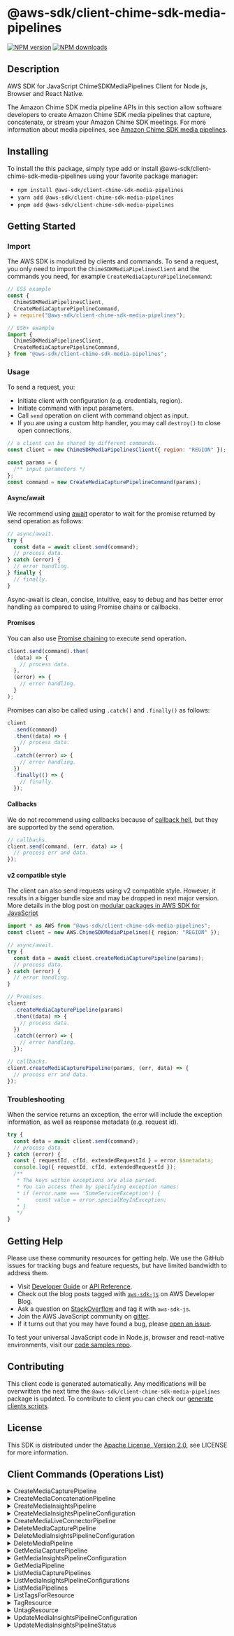<!-- generated file, do not edit directly -->

# @aws-sdk/client-chime-sdk-media-pipelines

[![NPM version](https://img.shields.io/npm/v/@aws-sdk/client-chime-sdk-media-pipelines/latest.svg)](https://www.npmjs.com/package/@aws-sdk/client-chime-sdk-media-pipelines)
[![NPM downloads](https://img.shields.io/npm/dm/@aws-sdk/client-chime-sdk-media-pipelines.svg)](https://www.npmjs.com/package/@aws-sdk/client-chime-sdk-media-pipelines)

## Description

AWS SDK for JavaScript ChimeSDKMediaPipelines Client for Node.js, Browser and React Native.

<p>The Amazon Chime SDK media pipeline APIs in this section allow software developers to
create Amazon Chime SDK media pipelines that capture, concatenate, or stream your Amazon Chime SDK meetings. For more information about media pipelines, see <a href="https://docs.aws.amazon.com/chime-sdk/latest/APIReference/API_Operations_Amazon_Chime_SDK_Media_Pipelines.html">Amazon Chime SDK media pipelines</a>. </p>

## Installing

To install the this package, simply type add or install @aws-sdk/client-chime-sdk-media-pipelines
using your favorite package manager:

- `npm install @aws-sdk/client-chime-sdk-media-pipelines`
- `yarn add @aws-sdk/client-chime-sdk-media-pipelines`
- `pnpm add @aws-sdk/client-chime-sdk-media-pipelines`

## Getting Started

### Import

The AWS SDK is modulized by clients and commands.
To send a request, you only need to import the `ChimeSDKMediaPipelinesClient` and
the commands you need, for example `CreateMediaCapturePipelineCommand`:

```js
// ES5 example
const {
  ChimeSDKMediaPipelinesClient,
  CreateMediaCapturePipelineCommand,
} = require("@aws-sdk/client-chime-sdk-media-pipelines");
```

```ts
// ES6+ example
import {
  ChimeSDKMediaPipelinesClient,
  CreateMediaCapturePipelineCommand,
} from "@aws-sdk/client-chime-sdk-media-pipelines";
```

### Usage

To send a request, you:

- Initiate client with configuration (e.g. credentials, region).
- Initiate command with input parameters.
- Call `send` operation on client with command object as input.
- If you are using a custom http handler, you may call `destroy()` to close open connections.

```js
// a client can be shared by different commands.
const client = new ChimeSDKMediaPipelinesClient({ region: "REGION" });

const params = {
  /** input parameters */
};
const command = new CreateMediaCapturePipelineCommand(params);
```

#### Async/await

We recommend using [await](https://developer.mozilla.org/en-US/docs/Web/JavaScript/Reference/Operators/await)
operator to wait for the promise returned by send operation as follows:

```js
// async/await.
try {
  const data = await client.send(command);
  // process data.
} catch (error) {
  // error handling.
} finally {
  // finally.
}
```

Async-await is clean, concise, intuitive, easy to debug and has better error handling
as compared to using Promise chains or callbacks.

#### Promises

You can also use [Promise chaining](https://developer.mozilla.org/en-US/docs/Web/JavaScript/Guide/Using_promises#chaining)
to execute send operation.

```js
client.send(command).then(
  (data) => {
    // process data.
  },
  (error) => {
    // error handling.
  }
);
```

Promises can also be called using `.catch()` and `.finally()` as follows:

```js
client
  .send(command)
  .then((data) => {
    // process data.
  })
  .catch((error) => {
    // error handling.
  })
  .finally(() => {
    // finally.
  });
```

#### Callbacks

We do not recommend using callbacks because of [callback hell](http://callbackhell.com/),
but they are supported by the send operation.

```js
// callbacks.
client.send(command, (err, data) => {
  // process err and data.
});
```

#### v2 compatible style

The client can also send requests using v2 compatible style.
However, it results in a bigger bundle size and may be dropped in next major version. More details in the blog post
on [modular packages in AWS SDK for JavaScript](https://aws.amazon.com/blogs/developer/modular-packages-in-aws-sdk-for-javascript/)

```ts
import * as AWS from "@aws-sdk/client-chime-sdk-media-pipelines";
const client = new AWS.ChimeSDKMediaPipelines({ region: "REGION" });

// async/await.
try {
  const data = await client.createMediaCapturePipeline(params);
  // process data.
} catch (error) {
  // error handling.
}

// Promises.
client
  .createMediaCapturePipeline(params)
  .then((data) => {
    // process data.
  })
  .catch((error) => {
    // error handling.
  });

// callbacks.
client.createMediaCapturePipeline(params, (err, data) => {
  // process err and data.
});
```

### Troubleshooting

When the service returns an exception, the error will include the exception information,
as well as response metadata (e.g. request id).

```js
try {
  const data = await client.send(command);
  // process data.
} catch (error) {
  const { requestId, cfId, extendedRequestId } = error.$$metadata;
  console.log({ requestId, cfId, extendedRequestId });
  /**
   * The keys within exceptions are also parsed.
   * You can access them by specifying exception names:
   * if (error.name === 'SomeServiceException') {
   *     const value = error.specialKeyInException;
   * }
   */
}
```

## Getting Help

Please use these community resources for getting help.
We use the GitHub issues for tracking bugs and feature requests, but have limited bandwidth to address them.

- Visit [Developer Guide](https://docs.aws.amazon.com/sdk-for-javascript/v3/developer-guide/welcome.html)
  or [API Reference](https://docs.aws.amazon.com/AWSJavaScriptSDK/v3/latest/index.html).
- Check out the blog posts tagged with [`aws-sdk-js`](https://aws.amazon.com/blogs/developer/tag/aws-sdk-js/)
  on AWS Developer Blog.
- Ask a question on [StackOverflow](https://stackoverflow.com/questions/tagged/aws-sdk-js) and tag it with `aws-sdk-js`.
- Join the AWS JavaScript community on [gitter](https://gitter.im/aws/aws-sdk-js-v3).
- If it turns out that you may have found a bug, please [open an issue](https://github.com/aws/aws-sdk-js-v3/issues/new/choose).

To test your universal JavaScript code in Node.js, browser and react-native environments,
visit our [code samples repo](https://github.com/aws-samples/aws-sdk-js-tests).

## Contributing

This client code is generated automatically. Any modifications will be overwritten the next time the `@aws-sdk/client-chime-sdk-media-pipelines` package is updated.
To contribute to client you can check our [generate clients scripts](https://github.com/aws/aws-sdk-js-v3/tree/main/scripts/generate-clients).

## License

This SDK is distributed under the
[Apache License, Version 2.0](http://www.apache.org/licenses/LICENSE-2.0),
see LICENSE for more information.

## Client Commands (Operations List)

<details>
<summary>
CreateMediaCapturePipeline
</summary>

[Command API Reference](https://docs.aws.amazon.com/AWSJavaScriptSDK/v3/latest/clients/client-chime-sdk-media-pipelines/classes/createmediacapturepipelinecommand.html) / [Input](https://docs.aws.amazon.com/AWSJavaScriptSDK/v3/latest/clients/client-chime-sdk-media-pipelines/interfaces/createmediacapturepipelinecommandinput.html) / [Output](https://docs.aws.amazon.com/AWSJavaScriptSDK/v3/latest/clients/client-chime-sdk-media-pipelines/interfaces/createmediacapturepipelinecommandoutput.html)

</details>
<details>
<summary>
CreateMediaConcatenationPipeline
</summary>

[Command API Reference](https://docs.aws.amazon.com/AWSJavaScriptSDK/v3/latest/clients/client-chime-sdk-media-pipelines/classes/createmediaconcatenationpipelinecommand.html) / [Input](https://docs.aws.amazon.com/AWSJavaScriptSDK/v3/latest/clients/client-chime-sdk-media-pipelines/interfaces/createmediaconcatenationpipelinecommandinput.html) / [Output](https://docs.aws.amazon.com/AWSJavaScriptSDK/v3/latest/clients/client-chime-sdk-media-pipelines/interfaces/createmediaconcatenationpipelinecommandoutput.html)

</details>
<details>
<summary>
CreateMediaInsightsPipeline
</summary>

[Command API Reference](https://docs.aws.amazon.com/AWSJavaScriptSDK/v3/latest/clients/client-chime-sdk-media-pipelines/classes/createmediainsightspipelinecommand.html) / [Input](https://docs.aws.amazon.com/AWSJavaScriptSDK/v3/latest/clients/client-chime-sdk-media-pipelines/interfaces/createmediainsightspipelinecommandinput.html) / [Output](https://docs.aws.amazon.com/AWSJavaScriptSDK/v3/latest/clients/client-chime-sdk-media-pipelines/interfaces/createmediainsightspipelinecommandoutput.html)

</details>
<details>
<summary>
CreateMediaInsightsPipelineConfiguration
</summary>

[Command API Reference](https://docs.aws.amazon.com/AWSJavaScriptSDK/v3/latest/clients/client-chime-sdk-media-pipelines/classes/createmediainsightspipelineconfigurationcommand.html) / [Input](https://docs.aws.amazon.com/AWSJavaScriptSDK/v3/latest/clients/client-chime-sdk-media-pipelines/interfaces/createmediainsightspipelineconfigurationcommandinput.html) / [Output](https://docs.aws.amazon.com/AWSJavaScriptSDK/v3/latest/clients/client-chime-sdk-media-pipelines/interfaces/createmediainsightspipelineconfigurationcommandoutput.html)

</details>
<details>
<summary>
CreateMediaLiveConnectorPipeline
</summary>

[Command API Reference](https://docs.aws.amazon.com/AWSJavaScriptSDK/v3/latest/clients/client-chime-sdk-media-pipelines/classes/createmedialiveconnectorpipelinecommand.html) / [Input](https://docs.aws.amazon.com/AWSJavaScriptSDK/v3/latest/clients/client-chime-sdk-media-pipelines/interfaces/createmedialiveconnectorpipelinecommandinput.html) / [Output](https://docs.aws.amazon.com/AWSJavaScriptSDK/v3/latest/clients/client-chime-sdk-media-pipelines/interfaces/createmedialiveconnectorpipelinecommandoutput.html)

</details>
<details>
<summary>
DeleteMediaCapturePipeline
</summary>

[Command API Reference](https://docs.aws.amazon.com/AWSJavaScriptSDK/v3/latest/clients/client-chime-sdk-media-pipelines/classes/deletemediacapturepipelinecommand.html) / [Input](https://docs.aws.amazon.com/AWSJavaScriptSDK/v3/latest/clients/client-chime-sdk-media-pipelines/interfaces/deletemediacapturepipelinecommandinput.html) / [Output](https://docs.aws.amazon.com/AWSJavaScriptSDK/v3/latest/clients/client-chime-sdk-media-pipelines/interfaces/deletemediacapturepipelinecommandoutput.html)

</details>
<details>
<summary>
DeleteMediaInsightsPipelineConfiguration
</summary>

[Command API Reference](https://docs.aws.amazon.com/AWSJavaScriptSDK/v3/latest/clients/client-chime-sdk-media-pipelines/classes/deletemediainsightspipelineconfigurationcommand.html) / [Input](https://docs.aws.amazon.com/AWSJavaScriptSDK/v3/latest/clients/client-chime-sdk-media-pipelines/interfaces/deletemediainsightspipelineconfigurationcommandinput.html) / [Output](https://docs.aws.amazon.com/AWSJavaScriptSDK/v3/latest/clients/client-chime-sdk-media-pipelines/interfaces/deletemediainsightspipelineconfigurationcommandoutput.html)

</details>
<details>
<summary>
DeleteMediaPipeline
</summary>

[Command API Reference](https://docs.aws.amazon.com/AWSJavaScriptSDK/v3/latest/clients/client-chime-sdk-media-pipelines/classes/deletemediapipelinecommand.html) / [Input](https://docs.aws.amazon.com/AWSJavaScriptSDK/v3/latest/clients/client-chime-sdk-media-pipelines/interfaces/deletemediapipelinecommandinput.html) / [Output](https://docs.aws.amazon.com/AWSJavaScriptSDK/v3/latest/clients/client-chime-sdk-media-pipelines/interfaces/deletemediapipelinecommandoutput.html)

</details>
<details>
<summary>
GetMediaCapturePipeline
</summary>

[Command API Reference](https://docs.aws.amazon.com/AWSJavaScriptSDK/v3/latest/clients/client-chime-sdk-media-pipelines/classes/getmediacapturepipelinecommand.html) / [Input](https://docs.aws.amazon.com/AWSJavaScriptSDK/v3/latest/clients/client-chime-sdk-media-pipelines/interfaces/getmediacapturepipelinecommandinput.html) / [Output](https://docs.aws.amazon.com/AWSJavaScriptSDK/v3/latest/clients/client-chime-sdk-media-pipelines/interfaces/getmediacapturepipelinecommandoutput.html)

</details>
<details>
<summary>
GetMediaInsightsPipelineConfiguration
</summary>

[Command API Reference](https://docs.aws.amazon.com/AWSJavaScriptSDK/v3/latest/clients/client-chime-sdk-media-pipelines/classes/getmediainsightspipelineconfigurationcommand.html) / [Input](https://docs.aws.amazon.com/AWSJavaScriptSDK/v3/latest/clients/client-chime-sdk-media-pipelines/interfaces/getmediainsightspipelineconfigurationcommandinput.html) / [Output](https://docs.aws.amazon.com/AWSJavaScriptSDK/v3/latest/clients/client-chime-sdk-media-pipelines/interfaces/getmediainsightspipelineconfigurationcommandoutput.html)

</details>
<details>
<summary>
GetMediaPipeline
</summary>

[Command API Reference](https://docs.aws.amazon.com/AWSJavaScriptSDK/v3/latest/clients/client-chime-sdk-media-pipelines/classes/getmediapipelinecommand.html) / [Input](https://docs.aws.amazon.com/AWSJavaScriptSDK/v3/latest/clients/client-chime-sdk-media-pipelines/interfaces/getmediapipelinecommandinput.html) / [Output](https://docs.aws.amazon.com/AWSJavaScriptSDK/v3/latest/clients/client-chime-sdk-media-pipelines/interfaces/getmediapipelinecommandoutput.html)

</details>
<details>
<summary>
ListMediaCapturePipelines
</summary>

[Command API Reference](https://docs.aws.amazon.com/AWSJavaScriptSDK/v3/latest/clients/client-chime-sdk-media-pipelines/classes/listmediacapturepipelinescommand.html) / [Input](https://docs.aws.amazon.com/AWSJavaScriptSDK/v3/latest/clients/client-chime-sdk-media-pipelines/interfaces/listmediacapturepipelinescommandinput.html) / [Output](https://docs.aws.amazon.com/AWSJavaScriptSDK/v3/latest/clients/client-chime-sdk-media-pipelines/interfaces/listmediacapturepipelinescommandoutput.html)

</details>
<details>
<summary>
ListMediaInsightsPipelineConfigurations
</summary>

[Command API Reference](https://docs.aws.amazon.com/AWSJavaScriptSDK/v3/latest/clients/client-chime-sdk-media-pipelines/classes/listmediainsightspipelineconfigurationscommand.html) / [Input](https://docs.aws.amazon.com/AWSJavaScriptSDK/v3/latest/clients/client-chime-sdk-media-pipelines/interfaces/listmediainsightspipelineconfigurationscommandinput.html) / [Output](https://docs.aws.amazon.com/AWSJavaScriptSDK/v3/latest/clients/client-chime-sdk-media-pipelines/interfaces/listmediainsightspipelineconfigurationscommandoutput.html)

</details>
<details>
<summary>
ListMediaPipelines
</summary>

[Command API Reference](https://docs.aws.amazon.com/AWSJavaScriptSDK/v3/latest/clients/client-chime-sdk-media-pipelines/classes/listmediapipelinescommand.html) / [Input](https://docs.aws.amazon.com/AWSJavaScriptSDK/v3/latest/clients/client-chime-sdk-media-pipelines/interfaces/listmediapipelinescommandinput.html) / [Output](https://docs.aws.amazon.com/AWSJavaScriptSDK/v3/latest/clients/client-chime-sdk-media-pipelines/interfaces/listmediapipelinescommandoutput.html)

</details>
<details>
<summary>
ListTagsForResource
</summary>

[Command API Reference](https://docs.aws.amazon.com/AWSJavaScriptSDK/v3/latest/clients/client-chime-sdk-media-pipelines/classes/listtagsforresourcecommand.html) / [Input](https://docs.aws.amazon.com/AWSJavaScriptSDK/v3/latest/clients/client-chime-sdk-media-pipelines/interfaces/listtagsforresourcecommandinput.html) / [Output](https://docs.aws.amazon.com/AWSJavaScriptSDK/v3/latest/clients/client-chime-sdk-media-pipelines/interfaces/listtagsforresourcecommandoutput.html)

</details>
<details>
<summary>
TagResource
</summary>

[Command API Reference](https://docs.aws.amazon.com/AWSJavaScriptSDK/v3/latest/clients/client-chime-sdk-media-pipelines/classes/tagresourcecommand.html) / [Input](https://docs.aws.amazon.com/AWSJavaScriptSDK/v3/latest/clients/client-chime-sdk-media-pipelines/interfaces/tagresourcecommandinput.html) / [Output](https://docs.aws.amazon.com/AWSJavaScriptSDK/v3/latest/clients/client-chime-sdk-media-pipelines/interfaces/tagresourcecommandoutput.html)

</details>
<details>
<summary>
UntagResource
</summary>

[Command API Reference](https://docs.aws.amazon.com/AWSJavaScriptSDK/v3/latest/clients/client-chime-sdk-media-pipelines/classes/untagresourcecommand.html) / [Input](https://docs.aws.amazon.com/AWSJavaScriptSDK/v3/latest/clients/client-chime-sdk-media-pipelines/interfaces/untagresourcecommandinput.html) / [Output](https://docs.aws.amazon.com/AWSJavaScriptSDK/v3/latest/clients/client-chime-sdk-media-pipelines/interfaces/untagresourcecommandoutput.html)

</details>
<details>
<summary>
UpdateMediaInsightsPipelineConfiguration
</summary>

[Command API Reference](https://docs.aws.amazon.com/AWSJavaScriptSDK/v3/latest/clients/client-chime-sdk-media-pipelines/classes/updatemediainsightspipelineconfigurationcommand.html) / [Input](https://docs.aws.amazon.com/AWSJavaScriptSDK/v3/latest/clients/client-chime-sdk-media-pipelines/interfaces/updatemediainsightspipelineconfigurationcommandinput.html) / [Output](https://docs.aws.amazon.com/AWSJavaScriptSDK/v3/latest/clients/client-chime-sdk-media-pipelines/interfaces/updatemediainsightspipelineconfigurationcommandoutput.html)

</details>
<details>
<summary>
UpdateMediaInsightsPipelineStatus
</summary>

[Command API Reference](https://docs.aws.amazon.com/AWSJavaScriptSDK/v3/latest/clients/client-chime-sdk-media-pipelines/classes/updatemediainsightspipelinestatuscommand.html) / [Input](https://docs.aws.amazon.com/AWSJavaScriptSDK/v3/latest/clients/client-chime-sdk-media-pipelines/interfaces/updatemediainsightspipelinestatuscommandinput.html) / [Output](https://docs.aws.amazon.com/AWSJavaScriptSDK/v3/latest/clients/client-chime-sdk-media-pipelines/interfaces/updatemediainsightspipelinestatuscommandoutput.html)

</details>
